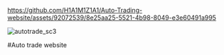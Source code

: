 

https://github.com/H1A1M1Z1A1/Auto-Trading-website/assets/92072539/8e25aa25-5521-4b98-8049-e3e60491a995





![autotrade_sc3](https://github.com/H1A1M1Z1A1/Auto-Trading-website/assets/92072539/6edc3f61-bbb1-4d61-b584-6aa6da0ef6d1)





#Auto trade website

